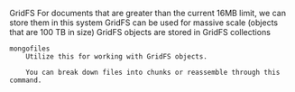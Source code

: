 GridFS
	For documents that are greater than the current 16MB limit, we can store them in this system
		GridFS can be used for massive scale (objects that are 100 TB in size)
	GridFS objects are stored in GridFS collections

	mongofiles
		Utilize this for working with GridFS objects.

		You can break down files into chunks or reassemble through this command.
